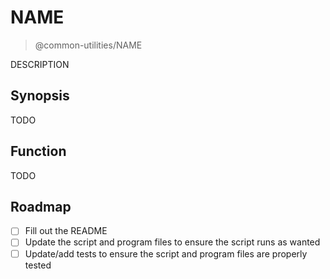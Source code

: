 # NAME

> @common-utilities/NAME

DESCRIPTION

## Synopsis

TODO

## Function

TODO

## Roadmap

- [ ] Fill out the README
- [ ] Update the script and program files to ensure the script runs as wanted
- [ ] Update/add tests to ensure the script and program files are properly tested
